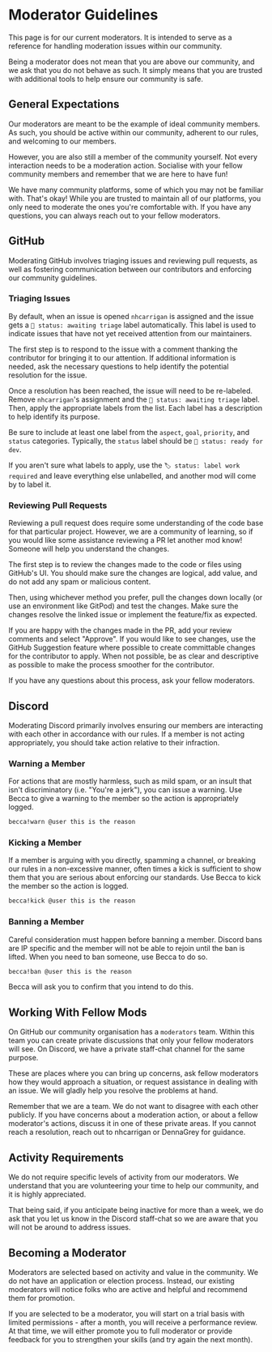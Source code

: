 # Moderator Guidelines

This page is for our current moderators. It is intended to serve as a reference for handling moderation issues within our community.

Being a moderator does not mean that you are above our community, and we ask that you do not behave as such. It simply means that you are trusted with additional tools to help ensure our community is safe.

## General Expectations

Our moderators are meant to be the example of ideal community members. As such, you should be active within our community, adherent to our rules, and welcoming to our members.

However, you are also still a member of the community yourself. Not every interaction needs to be a moderation action. Socialise with your fellow community members and remember that we are here to have fun!

We have many community platforms, some of which you may not be familiar with. That's okay! While you are trusted to maintain all of our platforms, you only need to moderate the ones you're comfortable with. If you have any questions, you can always reach out to your fellow moderators.

## GitHub

Moderating GitHub involves triaging issues and reviewing pull requests, as well as fostering communication between our contributors and enforcing our community guidelines.

### Triaging Issues

By default, when an issue is opened `nhcarrigan` is assigned and the issue gets a `🚦 status: awaiting triage` label automatically. This label is used to indicate issues that have not yet received attention from our maintainers.

The first step is to respond to the issue with a comment thanking the contributor for bringing it to our attention. If additional information is needed, ask the necessary questions to help identify the potential resolution for the issue.

Once a resolution has been reached, the issue will need to be re-labeled. Remove `nhcarrigan`'s assignment and the `🚦 status: awaiting triage` label. Then, apply the appropriate labels from the list. Each label has a description to help identify its purpose.

Be sure to include at least one label from the `aspect`, `goal`, `priority`, and `status` categories. Typically, the `status` label should be `🏁 status: ready for dev`.

If you aren't sure what labels to apply, use the `🏷 status: label work required` and leave everything else unlabelled, and another mod will come by to label it.

### Reviewing Pull Requests

Reviewing a pull request does require some understanding of the code base for that particular project. However, we are a community of learning, so if you would like some assistance reviewing a PR let another mod know! Someone will help you understand the changes.

The first step is to review the changes made to the code or files using GitHub's UI. You should make sure the changes are logical, add value, and do not add any spam or malicious content.

Then, using whichever method you prefer, pull the changes down locally (or use an environment like GitPod) and test the changes. Make sure the changes resolve the linked issue or implement the feature/fix as expected.

If you are happy with the changes made in the PR, add your review comments and select "Approve". If you would like to see changes, use the GitHub Suggestion feature where possible to create committable changes for the contributor to apply. When not possible, be as clear and descriptive as possible to make the process smoother for the contributor.

If you have any questions about this process, ask your fellow moderators.

## Discord

Moderating Discord primarily involves ensuring our members are interacting with each other in accordance with our rules. If a member is not acting appropriately, you should take action relative to their infraction.

### Warning a Member

For actions that are mostly harmless, such as mild spam, or an insult that isn't discriminatory (i.e. "You're a jerk"), you can issue a warning. Use Becca to give a warning to the member so the action is appropriately logged.

```txt
becca!warn @user this is the reason
```

### Kicking a Member

If a member is arguing with you directly, spamming a channel, or breaking our rules in a non-excessive manner, often times a kick is sufficient to show them that you are serious about enforcing our standards. Use Becca to kick the member so the action is logged.

```txt
becca!kick @user this is the reason
```

### Banning a Member

Careful consideration must happen before banning a member. Discord bans are IP specific and the member will not be able to rejoin until the ban is lifted. When you need to ban someone, use Becca to do so.

```txt
becca!ban @user this is the reason
```

Becca will ask you to confirm that you intend to do this.

## Working With Fellow Mods

On GitHub our community organisation has a `moderators` team. Within this team you can create private discussions that only your fellow moderators will see. On Discord, we have a private staff-chat channel for the same purpose.

These are places where you can bring up concerns, ask fellow moderators how they would approach a situation, or request assistance in dealing with an issue. We will gladly help you resolve the problems at hand.

Remember that we are a team. We do not want to disagree with each other publicly. If you have concerns about a moderation action, or about a fellow moderator's actions, discuss it in one of these private areas. If you cannot reach a resolution, reach out to nhcarrigan or DennaGrey for guidance.

## Activity Requirements

We do not require specific levels of activity from our moderators. We understand that you are volunteering your time to help our community, and it is highly appreciated.

That being said, if you anticipate being inactive for more than a week, we do ask that you let us know in the Discord staff-chat so we are aware that you will not be around to address issues.

## Becoming a Moderator

Moderators are selected based on activity and value in the community. We do not have an application or election process. Instead, our existing moderators will notice folks who are active and helpful and recommend them for promotion.

If you are selected to be a moderator, you will start on a trial basis with limited permissions - after a month, you will receive a performance review. At that time, we will either promote you to full moderator or provide feedback for you to strengthen your skills (and try again the next month).
